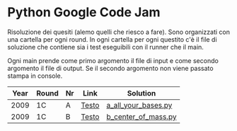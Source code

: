 # Python Google Code Jam

Risoluzione dei quesiti (alemo quelli che riesco a fare). Sono
organizzati con una cartella per ogni round. In ogni cartella per ogni 
questito c'è il file di soluzione che contiene sia i test eseguibili
con il runner che il main.

Ogni main prende come primo argomento il file di input e come secondo
argomento il file di output. Se il secondo argomento non viene passato
stampa in console.


| Year   | Round  | Nr  | Link                                                           |  Solution                                               | 
|--------|--------|-----|----------------------------------------------------------------|---------------------------------------------------------|
| 2009   | 1C     | A   | [Testo](https://code.google.com/codejam/contest/189252/dashboard#s=p0)  | [a_all_your_bases.py](Round1C_2009/a_all_your_bases.py) |
| 2009   | 1C     | B   | [Testo](https://code.google.com/codejam/contest/189252/dashboard#s=p1)  | [b_center_of_mass.py](Round1C_2009/b_center_of_mass.py) |
